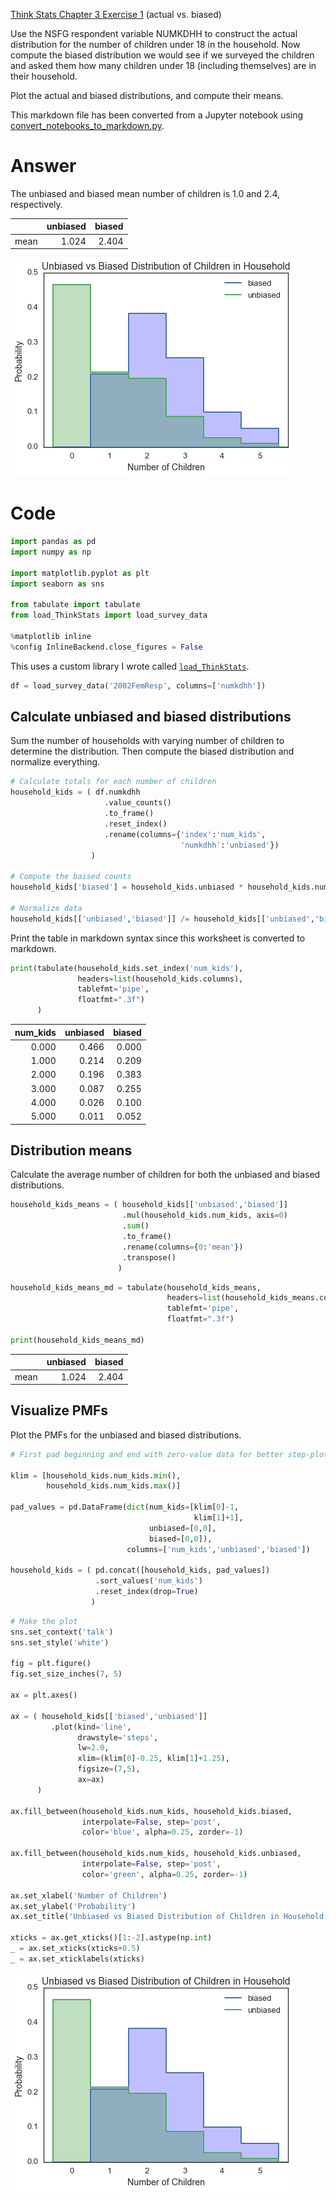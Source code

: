 
[Think Stats Chapter 3 Exercise 1](http://greenteapress.com/thinkstats2/html/thinkstats2004.html#toc31) (actual vs. biased)

Use the NSFG respondent variable NUMKDHH to construct the actual distribution for the number of children under 18 in the household. Now compute the biased distribution we would see if we surveyed the children and asked them how many children under 18 (including themselves) are in their household.

Plot the actual and biased distributions, and compute their means.

This markdown file has been converted from a Jupyter notebook using [convert_notebooks_to_markdown.py](./convert_notebooks_to_markdown.py).

# Answer





The unbiased and biased mean number of children is 1.0 and 2.4, respectively.

|      |   unbiased |   biased |
|:-----|-----------:|---------:|
| mean |      1.024 |    2.404 |




![](3-1-actual_biased/output_1_1.png)


# Code



```python
import pandas as pd
import numpy as np

import matplotlib.pyplot as plt
import seaborn as sns

from tabulate import tabulate
from load_ThinkStats import load_survey_data

%matplotlib inline
%config InlineBackend.close_figures = False
```


This uses a custom library I wrote called [`load_ThinkStats`](load_ThinkStats.py).



```python
df = load_survey_data('2002FemResp', columns=['numkdhh'])
```


## Calculate unbiased and biased distributions

Sum the number of households with varying number of children to determine the distribution. Then compute the biased distribution and normalize everything.



```python
# Calculate totals for each number of children
household_kids = ( df.numkdhh
                     .value_counts()
                     .to_frame()
                     .reset_index()
                     .rename(columns={'index':'num_kids', 
                                      'numkdhh':'unbiased'})
                  )

# Compute the baised counts
household_kids['biased'] = household_kids.unbiased * household_kids.num_kids

# Normalize data
household_kids[['unbiased','biased']] /= household_kids[['unbiased','biased']].sum()
```


Print the table in markdown syntax since this worksheet is converted to markdown.



```python
print(tabulate(household_kids.set_index('num_kids'), 
               headers=list(household_kids.columns),
               tablefmt='pipe',
               floatfmt=".3f")
      )
```


|   num_kids |   unbiased |   biased |
|-----------:|-----------:|---------:|
|      0.000 |      0.466 |    0.000 |
|      1.000 |      0.214 |    0.209 |
|      2.000 |      0.196 |    0.383 |
|      3.000 |      0.087 |    0.255 |
|      4.000 |      0.026 |    0.100 |
|      5.000 |      0.011 |    0.052 |


## Distribution means

Calculate the average number of children for both the unbiased and biased distributions.



```python
household_kids_means = ( household_kids[['unbiased','biased']]
                         .mul(household_kids.num_kids, axis=0)
                         .sum()
                         .to_frame()
                         .rename(columns={0:'mean'})
                         .transpose()
                        )
```




```python
household_kids_means_md = tabulate(household_kids_means,
                                   headers=list(household_kids_means.columns),
                                   tablefmt='pipe',
                                   floatfmt=".3f")

print(household_kids_means_md)
```


|      |   unbiased |   biased |
|:-----|-----------:|---------:|
| mean |      1.024 |    2.404 |


## Visualize PMFs

Plot the PMFs for the unbiased and biased distributions.



```python
# First pad beginning and end with zero-value data for better step-plotting

klim = [household_kids.num_kids.min(), 
        household_kids.num_kids.max()]

pad_values = pd.DataFrame(dict(num_kids=[klim[0]-1,
                                         klim[1]+1], 
                               unbiased=[0,0], 
                               biased=[0,0]),
                          columns=['num_kids','unbiased','biased'])

household_kids = ( pd.concat([household_kids, pad_values])
                   .sort_values('num_kids')
                   .reset_index(drop=True)
                  )
```




```python
# Make the plot
sns.set_context('talk')
sns.set_style('white')

fig = plt.figure()
fig.set_size_inches(7, 5)

ax = plt.axes()

ax = ( household_kids[['biased','unbiased']]
         .plot(kind='line', 
               drawstyle='steps',
               lw=2.0,
               xlim=(klim[0]-0.25, klim[1]+1.25),
               figsize=(7,5),
               ax=ax)
      )

ax.fill_between(household_kids.num_kids, household_kids.biased, 
                interpolate=False, step='post', 
                color='blue', alpha=0.25, zorder=-1)

ax.fill_between(household_kids.num_kids, household_kids.unbiased, 
                interpolate=False, step='post', 
                color='green', alpha=0.25, zorder=-1)

ax.set_xlabel('Number of Children')
ax.set_ylabel('Probability')
ax.set_title('Unbiased vs Biased Distribution of Children in Household')

xticks = ax.get_xticks()[1:-2].astype(np.int)
_ = ax.set_xticks(xticks+0.5)
_ = ax.set_xticklabels(xticks)
```



![](3-1-actual_biased/output_15_0.png)

